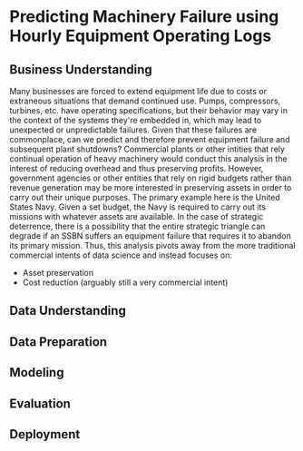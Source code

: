 # Predicting Machinery Failure using Hourly Equipment Operating Logs

## Business Understanding
  Many businesses are forced to extend equipment life due to costs or extraneous situations that demand continued use.
Pumps, compressors, turbines, etc. have operating specifications, but their behavior may vary in the context of the systems they're embedded in, which may lead to unexpected or unpredictable failures. Given that these failures are commonplace, can we predict and therefore prevent equipment failure and subsequent plant shutdowns?
  Commercial plants or other intities that rely continual operation of heavy machinery would conduct this analysis in the interest of reducing overhead and thus preserving profits. However, government agencies or other entities that rely on rigid budgets rather than revenue generation may be more interested in preserving assets in order to carry out their unique purposes.
  The primary example here is the United States Navy. Given a set budget, the Navy is required to carry out its missions with whatever assets are available. In the case of strategic deterrence, there is a possibility that the entire strategic triangle can degrade if an SSBN suffers an equipment failure that requires it to abandon its primary mission.
  Thus, this analysis pivots away from the more traditional commercial intents of data science and instead focuses on:
  - Asset preservation
  - Cost reduction (arguably still a very commercial intent)

## Data Understanding

## Data Preparation

## Modeling

## Evaluation

## Deployment
